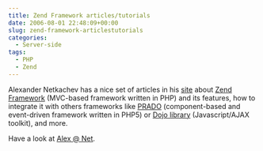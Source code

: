 ```yaml
---
title: Zend Framework articles/tutorials
date: 2006-08-01 22:48:09+00:00
slug: zend-framework-articlestutorials
categories:
  - Server-side
tags:
  - PHP
  - Zend
---
```


Alexander Netkachev has a nice set of articles in his [site](http://www.alexatnet.com/) about [Zend Framework](http://framework.zend.com/) (MVC-based framework written in PHP) and its features, how to integrate it with others frameworks like [PRADO](http://www.pradosoft.com/) (component-based and event-driven framework written in PHP5) or [Dojo library](http://dojotoolkit.org/) (Javascript/AJAX toolkit), and more.

Have a look at [Alex @ Net](http://www.alexatnet.com/blog/2/categories/zend+framework).
